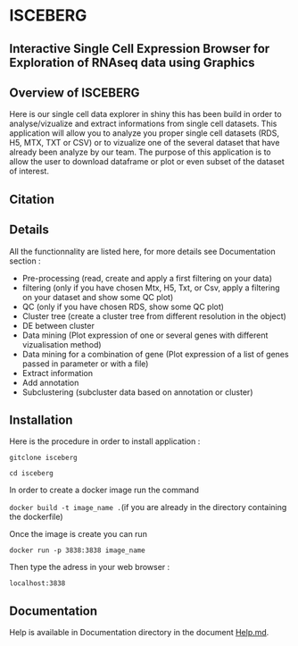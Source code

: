 # ISCEBERG
## Interactive Single Cell Expression Browser for Exploration of RNAseq data using Graphics 

## Overview of ISCEBERG

Here is our single cell data explorer in shiny this has been build in order to analyse/vizualize and extract informations from single cell datasets. This application will allow you to analyze you proper single cell datasets (RDS, H5, MTX, TXT or CSV) or to vizualize one of the several dataset that have already been analyze by our team. The purpose of this application is to allow the user to download dataframe or plot or even subset of the dataset of interest.

## Citation

## Details 

All the functionnality are listed here, for more details see Documentation section :

- Pre-processing (read, create and apply a first filtering on your data)
- filtering (only if you have chosen  Mtx, H5, Txt, or Csv, apply a filtering on your dataset and show some QC plot)
- QC (only if you have chosen RDS, show some QC plot)
-  Cluster tree (create a cluster tree from different resolution in the object)
-  DE between cluster
-  Data mining (Plot expression of one or several genes with different vizualisation method)
-  Data mining for a combination of gene (Plot expression of a list of genes passed in parameter or with a file)
-  Extract information
-  Add annotation 
-  Subclustering (subcluster data based on annotation or cluster)

## Installation 

Here is the procedure in order to install application :

`gitclone isceberg`

`cd isceberg`

In order to create a docker image run the command

`docker build -t image_name .`(if you are already in the directory containing the dockerfile)

Once the image is create you can run

`docker run -p 3838:3838 image_name`

Then type the adress in your web browser :

`localhost:3838`

## Documentation

Help is available in Documentation directory in the document [Help.md](https://github.com/loicguille/ISCEBERG/blob/master/Documentation/Help.md). 
